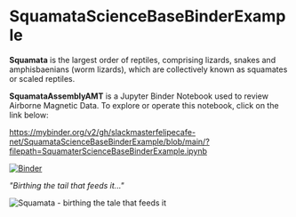 # SquamataScienceBaseBinderExample
**Squamata** is the largest order of reptiles, comprising lizards, snakes and amphisbaenians (worm lizards), which are collectively known as squamates or scaled reptiles.

**SquamataAssemblyAMT** is a Jupyter Binder Notebook used to review Airborne Magnetic Data. 
To explore or operate this notebook, click on the link below:

https://mybinder.org/v2/gh/slackmasterfelipecafe-net/SquamataScienceBaseBinderExample/blob/main/?filepath=SquamaterScienceBaseBinderExample.ipynb

[![Binder](https://mybinder.org/badge_logo.svg)](https://mybinder.org/v2/gh/slackmasterfelipecafe-net/SquamataScienceBaseBinderExample/blob/main/?filepath=SquamaterScienceBaseBinderExample.ipynb)

*"Birthing the tail that feeds it..."* 

![Squamata - birthing the tale that feeds it](https://github.com/pbrown-usgs/SquamataAssemblyAMT/blob/master/SquamataLemniscateOuroboros.png)
